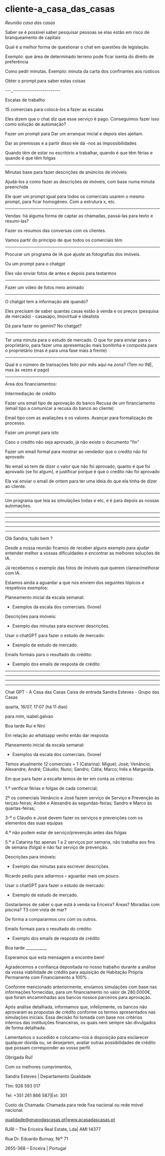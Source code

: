 # cliente-a_casa_das_casas



*Reunião casa das casas* 

Saber se é possível saber pesquisar pessoas se elas estão em risco de branqueamento de capitais


Qual é a melhor forma de questionar o chat em questões de legislação. 


Exemplo: que área de determinado terreno pode ficar isenta do direito de preferência 





Como pedir minutas. Exemplo: minuta da carta dos confinantes aos rústicos 

Obter o prompt para saber estas coisas 





---_------------------------


Escalas de trabalho 

15 comerciais para colocá-los a fazer as escalas 

Eles dizem que o chat diz que esse serviço é pago. 
Conseguimos fazer isso como solução de automação? 

Fazer um prompt para Dar um arranque inicial e depois eles ajeitam. 

Dar as premissas e a partir disso ele dá -nos as impossibilidades 


Quando têm de estar no escritório a trabalhar, quando é que têm férias e quando é que têm folgas


----------------------------

Minutas base para fazer descrições de anúncios de imóveis 

Ajudá-los a como fazer as descrições de imóveis, com base numa minuta preenchida 

Ele quer um prompt igual para todos os comerciais usarem o mesmo prompt, para ficar homogéneo. Com a estrutura x, etc. 


-----------------------------

Vendas: há alguma forma de captar as chamadas, passá-las para texto e resumi-las? 

Fazer os resumos das conversas com os clientes. 

Vamos partir do princípio de que todos os comerciais têm 


--------------------------------


Procurar um programa de IA que ajuste as fotografias dos imóveis. 

Ou um prompt para o chatgpt 

Eles vão enviar fotos de antes e depois para testarmos

----------------------------------

Fazer um vídeo de fotos meio animado 


------------------------


O chatgpt tem a informação até quando? 

Eles precisam de saber quantas casas estão à venda e os preços (pesquisa de mercado) - casasapo, Imovirtual e idealista 

Dá para fazer no gemini? No chatgpt? 

-------------------------

Ter uma minuta para o estudo de mercado. O que for para enviar para o proprietário, para fazer uma apresentação mais bonitinha e composta para o proprietário (mas é para uma fase mais à frente)






-----------------

Qual é o número de transações feito por mês aqui na zona? (Tem no INE, mas às vezes é pago) 



---------------------


Área dos financiamentos:


Intermediação de crédito 

Fazer uns email tipo de aprovação do banco 
Recusa de um financiamento (email tipo a comunicar a recusa do banco ao cliente) 

Email tipo com as avaliações e os valores. Avançar para formalização de processo. 


Fazer um prompt para isto

Caso o credito não seja aprovado, já não existe o documento "fin"


Fazer um email formal para mostrar ao vendedor que o credito não foi aprovado 


No email só tem de dizer o valor que não foi aprovado, quanto é que foi aprovado (se foi algum), e justificar porque é que o credito não foi aprovado 

Ela vai enviar o email de ontem para ter uma ideia do que ela tinha de dizer ao cliente.

----------------------


Um programa que leia as simulações todas e etc, e é para depois as nossas automações.



-----------------------




------------------
---------------
------------------
----------------------


Olá Sandra, tudo bem ?

Desde a nossa reunião ficamos de receber alguns exemplo para ajudar entender melhor a vossas dificuldades e encontrar as melhores soluções de IA.

Já recebemos o exemplo das fotos de imóveis que querem clarear/melhorar com IA.

Estamos ainda a aguardar a que nos enviem dos seguintes tópicos e respetivos exemplos:

Planeamento inicial da escala semanal:
- Exemplos da escala dos comerciais. (Ivone)

Descrições para imóveis:
 - Exemplo das minutas para escrever descrições.

Usar o chatGPT para fazer o estudo de mercado:
- Exemplo de estudo de mercado.

Emails formais para o resultado do crédito:
- Exemplo dos emails de resposta de crédito

------------------
---------------
------------------
----------------------




Chat GPT - A Casa das Casas
Caixa de entrada
Sandra Esteves - Grupo das Casas
	
quarta, 16/07, 17:07 (há 11 dias)
	
para mim, isabel.galvao

Boa tarde Rui e Nini

 

Em relação ao whatsapp venho então dar resposta:

 

 

Planeamento inicial da escala semanal:

- Exemplos da escala dos comerciais. (Ivone)

 

 

Temos atualmente 12 comerciais + 1 (Catarina): Miguel; José; Venâncio; Alexandre; André; Cláudio; Nuno; Sandro; Cátia; Marco; Inês e Margarida.

 

Em que para fazer a escalte temos de ter em conta os critérios:

 

1.º verificar férias e folgas de cada comercial;

2º os comerciais Venâncio e José fazem serviço de Serviço e Prevenção às terças-feiras; André e Alexandre às segundas-feiras; Sandro e Marco às quartas-feiras;

3-º o Cláudio e José devem fazer os serviços e prevenções com os elementos das suas equipas

4.º não podem estar de serviço/prevenção antes das folgas

5.º a Catarina faz apenas 1 a 2 serviços por semana, não trabalha aos fins de semana (folga) e não faz serviço de prevenção.  

 

 

Descrições para imóveis:

- Exemplo das minutas para escrever descrições.

 

Ricardo pediu para adiarmos – aguardar mais um pouco.

 

 

Usar o chatGPT para fazer o estudo de mercado:

- Exemplo de estudo de mercado.

 

 

Gostaríamos de saber o que está à venda na Ericeira? Áreas? Moradias com piscina? T3 com vista de mar?

 

De forma a compararmos uns com os outros.

 

Emails formais para o resultado do crédito:

- Exemplo dos emails de resposta de crédito

 

Boa tarde __________,

Esperamos que esta mensagem a encontre bem!

Agradecemos a confiança depositada no nosso trabalho durante a análise da vossa viabilidade de crédito para aquisição de Habitação Própria Permanente com Financiamento a 100% .

Conforme mencionado anteriormente, enviamos simulações com base nas informações fornecidas, para um financiamento no valor de 280.0000€, que foram encaminhadas aos bancos nossos parceiros para aprovação.

Após análise detalhada, informamos que, infelizmente, os bancos não aprovaram as propostas de crédito conforme os termos apresentados nas simulações iniciais. Essa decisão foi tomada com base nos critérios internos das instituições financeiras, os quais nem sempre são divulgados de forma detalhada.

Lamentamos o sucedido e colocamo-nos à disposição para esclarecer qualquer dúvida ou, se desejarem, avaliar outras possibilidades de crédito que possam corresponder ao vosso perfil.

 

Obrigada Rui!

 

Com os melhores cumprimentos,

 

Sandra Esteves | Departamento Qualidade

 

Tlm: 926 593 017

Tel: +351 261 866 587|Ext: 301

Custo da Chamada: Chamada para rede fixa nacional ou rede móvel nacional.

 

qualidade@grupodascasas.pt|www.acasadascasas.pt

 

RJRI – The Ericeira Real Estate, Lda| AMI 14377

Rua Dr. Eduardo Burnay, Nrº 71

2655-368 – Ericeira | Portugal